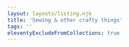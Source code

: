 ```yaml
---
layout: layouts/listing.njk
title: 'Sewing & other crafty things'
tags: ''
eleventyExcludeFromCollections: true
---
```


